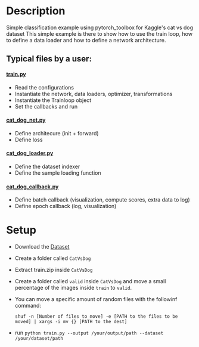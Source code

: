 # Description
Simple classification example using pytorch_toolbox for Kaggle's cat vs dog dataset
This simple example is there to show how to use the train loop, how to define a data loader and how
to define a network architecture.

## Typical files by a user:
#### [train.py](train.py)
- Read the configurations
- Instantiate the network, data loaders, optimizer, transformations
- Instantiate the Trainloop object
- Set the callbacks and run

#### [cat_dog_net.py](cat_dog_net.py)
- Define architecure (init + forward)
- Define loss

#### [cat_dog_loader.py](cat_dog_loader.py)
- Define the dataset indexer
- Define the sample loading function

#### [cat_dog_callback.py](cat_dog_callback.py)
- Define batch callback (visualization, compute scores, extra data to log)
- Define epoch callback (log, visualization)

# Setup
- Download the [Dataset](https://www.kaggle.com/c/dogs-vs-cats/download/train.zip)
- Create a folder called `CatVsDog`
- Extract train.zip inside `CatVsDog`
- Create a folder called `valid` inside `CatVsDog` and move a small percentage of the images inside `train` to `valid`. 
 - You can move a specific amount of random files with the followinf command: 
 
   ``` shuf -n [Number of files to move] -e [PATH to the files to be moved] | xargs -i mv {} [PATH to the dest] ``` 
- run ``` python train.py --output /your/output/path --dataset /your/dataset/path ```
